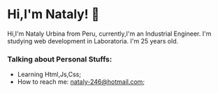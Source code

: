 # Hi,I'm Nataly! 👋

Hi,I'm Nataly Urbina from Peru, currently,I'm an Industrial Engineer. I'm studying web development in Laboratoria.
I'm 25 years old.

### Talking about Personal Stuffs:
- Learning Html,Js,Css;
- How to reach me: nataly-246@hotmail.com;
<!--
**Natalyurb/natalyurb** is a ✨ _special_ ✨ repository because its `README.md` (this file) appears on your GitHub profile.

Here are some ideas to get you started:

- 🔭 I’m currently working on ...
- 🌱 I’m currently learning ...
- 👯 I’m looking to collaborate on ...
- 🤔 I’m looking for help with ...
- 💬 Ask me about ...
- 📫 How to reach me: ...
- 😄 Pronouns: ...
- ⚡ Fun fact: ...
-->
